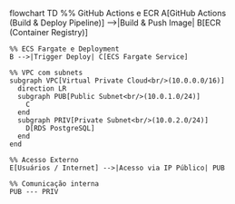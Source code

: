 
flowchart TD
    %% GitHub Actions e ECR
    A[GitHub Actions<br/>(Build & Deploy Pipeline)] -->|Build & Push Image| B[ECR<br/>(Container Registry)]
    
    %% ECS Fargate e Deployment
    B -->|Trigger Deploy| C[ECS Fargate Service]
    
    %% VPC com subnets
    subgraph VPC[Virtual Private Cloud<br/>(10.0.0.0/16)]
      direction LR
      subgraph PUB[Public Subnet<br/>(10.0.1.0/24)]
        C
      end
      subgraph PRIV[Private Subnet<br/>(10.0.2.0/24)]
        D[RDS PostgreSQL]
      end
    end

    %% Acesso Externo
    E[Usuários / Internet] -->|Acesso via IP Público| PUB

    %% Comunicação interna
    PUB --- PRIV
